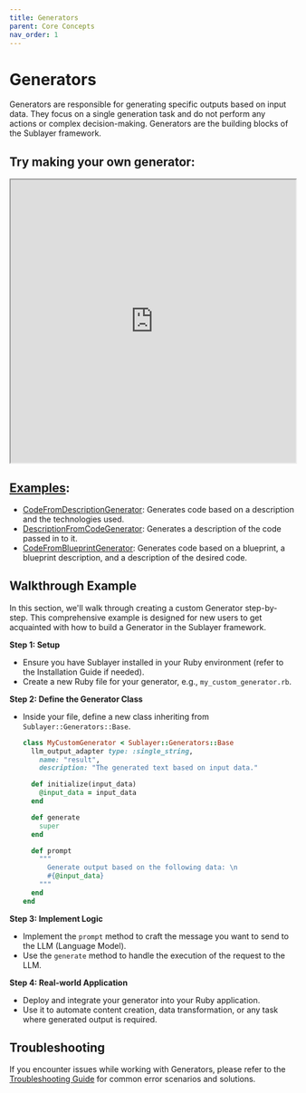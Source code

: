 ```yaml
---
title: Generators
parent: Core Concepts
nav_order: 1
---
```

# Generators

Generators are responsible for generating specific outputs based on input data. They focus on a single generation task and do not perform any actions or complex decision-making. Generators are the building blocks of the Sublayer framework.

## Try making your own generator:

<iframe src="https://blueprints.sublayer.com/interactive-code-generator/sublayer-generators?example=true" width="100%" height="500px"></iframe>

## [Examples](https://github.com/sublayerapp/sublayer/tree/main/examples):

* [CodeFromDescriptionGenerator](https://github.com/sublayerapp/sublayer/blob/main/examples/code\_from\_description\_generator.rb): Generates code based on a description and the technologies used.
* [DescriptionFromCodeGenerator](https://github.com/sublayerapp/sublayer/blob/main/examples/description\_from\_code\_generator.rb): Generates a description of the code passed in to it.
* [CodeFromBlueprintGenerator](https://github.com/sublayerapp/sublayer/blob/main/examples/code\_from\_blueprint\_generator.rb): Generates code based on a blueprint, a blueprint description, and a description of the desired code.

## Walkthrough Example

In this section, we'll walk through creating a custom Generator step-by-step. This comprehensive example is designed for new users to get acquainted with how to build a Generator in the Sublayer framework.

**Step 1: Setup**
- Ensure you have Sublayer installed in your Ruby environment (refer to the Installation Guide if needed).
- Create a new Ruby file for your generator, e.g., `my_custom_generator.rb`.

**Step 2: Define the Generator Class**
- Inside your file, define a new class inheriting from `Sublayer::Generators::Base`.

  ```ruby
  class MyCustomGenerator < Sublayer::Generators::Base
    llm_output_adapter type: :single_string,
      name: "result",
      description: "The generated text based on input data."
  
    def initialize(input_data)
      @input_data = input_data
    end

    def generate
      super
    end
  
    def prompt
      """
        Generate output based on the following data: \n
        #{@input_data}
      """
    end
  end
  ```

**Step 3: Implement Logic**
- Implement the `prompt` method to craft the message you want to send to the LLM (Language Model).
- Use the `generate` method to handle the execution of the request to the LLM.

**Step 4: Real-world Application**
- Deploy and integrate your generator into your Ruby application.
- Use it to automate content creation, data transformation, or any task where generated output is required.

## Troubleshooting

If you encounter issues while working with Generators, please refer to the [Troubleshooting Guide](../troubleshooting.md) for common error scenarios and solutions.
